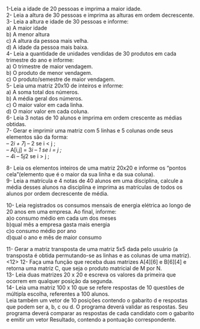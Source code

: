 1-Leia a idade de 20 pessoas e imprima a maior
idade.<br>
2- Leia a altura de 30 pessoas e imprima as
alturas em ordem decrescente.<br>
3- Leia a altura e idade de 30 pessoas e informe:<br>
a) A maior idade<br>
b) A menor altura<br>
c) A altura da pessoa mais velha.<br>
d) A idade da pessoa mais baixa.<br>
4- Leia a quantidade de unidades vendidas de 30
produtos em cada trimestre do ano e informe:<br>
a) O trimestre de maior vendagem.<br>
b) O produto de menor vendagem.<br>
c) O produto/semestre de maior vendagem.<br>
5- Leia uma matriz 20x10 de inteiros e informe:<br>
a) A soma total dos números.<br>
b) A média geral dos números.<br>
c) O maior valor em cada linha.<br>
d) O maior valor em cada coluna.<br>
6- Leia 3 notas de 10 alunos e imprima em ordem
crescente as médias obtidas.<br>
7- Gerar e imprimir uma matriz com 5 linhas e 5
colunas onde seus elementos são da forma:<br>
– 2*i + 7*j – 2 se i < j ;<br>
– A[i,j] = 3*i – 1 se i = j ;<br>
– 4*i – 5*j*2 se i > j ; <br>

8- Leia os elementos inteiros de uma matriz
20x20 e informe os “pontos cela”(elemento
que é o maior da sua linha e da sua coluna).<br>
9- Leia a matrícula e 4 notas de 40 alunos em
uma disciplina, calcule a média desses alunos
na disciplina e imprima as matrículas de todos
os alunos por ordem decrescente de média.<br>

10- Leia registrados os consumos mensais de
energia elétrica ao longo de 20 anos em uma
empresa. Ao final, informe:<br>
a)o consumo médio em cada um dos meses<br>
b)qual mês a empresa gasta mais energia<br>
c)o consumo médio por ano<br>
d)qual o ano e mês de maior consumo<br>

11- Gerar a matriz transposta de uma matriz 5x5 dada
pelo usuário (a transposta é obtida permutando-se
as linhas e as colunas de uma matriz).<12>
12- Faça uma função que receba duas matrizes A[4][6] e
B[6][4] e retorna uma matriz C, que seja o produto
matricial de M por N.<br>
13- Leia duas matrizes 20 x 20 e escreva os valores da
primeira que ocorrem em qualquer posição da
segunda.<br>
14- Leia uma matriz 100 x 10 que se refere
respostas de 10 questões de múltipla escolha,
referentes a 100 alunos.<br> Leia também um
vetor de 10 posições contendo o gabarito d e
respostas que podem ser a, b, c ou d. O
programa deverá validar as respostas.<be> Seu
programa deverá comparar as respostas de
cada candidato com o gabarito e emitir um
vetor Resultado, contendo a pontuação
correspondente.<br>